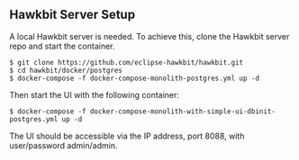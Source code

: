 ## Hawkbit Server Setup

A local Hawkbit server is needed.
To achieve this, clone the Hawkbit server repo and start the container.

```
$ git clone https://github.com/eclipse-hawkbit/hawkbit.git
$ cd hawkbit/docker/postgres
$ docker-compose -f docker-compose-monolith-postgres.yml up -d
```

Then start the UI with the following container:

```
$ docker-compose -f docker-compose-monolith-with-simple-ui-dbinit-postgres.yml up -d
```

The UI should be accessible via the IP address, port 8088, with user/password
admin/admin.
